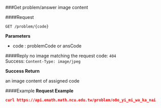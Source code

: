 ###Get problem/answer image content

####Request
```
GET /problem/{code}
```

**Parameters**
* code : problemCode or ansCode

####Reply
no image matching the request code: `404`  
Success: `Content-Type: image/jpeg`  

**Success Return**

an image content of assigned code

####Example
**Request Example**
```json
curl https://api.emath.math.ncu.edu.tw/problem/o8o_yi_mi_wa_ka_nai
```
